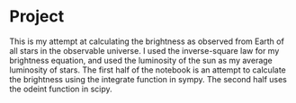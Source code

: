 # Project

This is my attempt at calculating the brightness as observed from Earth of all stars in the observable universe. I used the inverse-square law for my brightness equation, and used the luminosity of the sun as my average luminosity of stars. The first half of the notebook is an attempt to calculate the brightness using the integrate function in sympy. The second half uses the odeint function in scipy.

